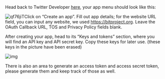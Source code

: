 <!--title={Twitter Developer Menu}-->

Head back to Twitter Developer [here](https://developer.twitter.com/en/apps), your app menu should look like this:

![qf76jiT](https://i.imgur.com/qf76jiT.png)Click on “Create an app”. Fill out app details; for the website URL field, you can input any website, we used https://bitproject.org.  Leave the OAuth Callback URL, TOS and Privacy Policy fields blank.

After creating your app, head to its “Keys and tokens” section, where you will find an API key and API secret key. Copy these keys for later use. (these keys in the picture have been erased)

![img](https://lh4.googleusercontent.com/fLq7LZu_w2JKb2HCFHptAT1Ln4Z00JNMNq47knue29sH5HzWCSWbx_o6xpSeT0qOytCI7CLF8HqTdxlRQ_wb4JC9x_TnvSYgr8Ssjd3BKZBThHii-CkInXZ5UHO8mFVZU2L2e6DwpoE)

There is also an area to generate an access token and access secret token, please generate them and keep track of those as well.

